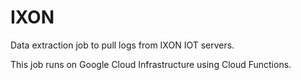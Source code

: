 # IXON
Data extraction job to pull logs from IXON IOT servers.

This job runs on Google Cloud Infrastructure using Cloud Functions.
